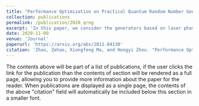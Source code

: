 ```yaml
---
title: "Performance Optimization on Practical Quantum Random Number Generators: Modification on Min-entropy Evaluation and Acceleration on Post Processing."
collection: publications
permalink: /publication/2020_qrng
excerpt: 'In this paper, we consider the generators based on laser phase noise and propose a method to modify the estimation of min-entropy, which can guarantee no information leakage to the eavesdropper. We also accelerate post processing based on Toeplitz matrix with Fast Fourier Transformation, reducing its time complexity to O(nlogn). Furthermore, we discuss the influence on post processing speed by block length and find a proper block length to process a fixed-length raw sequence.'
date: 2020-11-09
venue: 'Journal'
paperurl: 'https://arxiv.org/abs/2011.04130'
citation: 'Zhao, Zehao, Xiongfeng Ma, and Hongyi Zhou. "Performance Optimization on Practical Quantum Random Number Generators: Modification on Min-entropy Evaluation and Acceleration on Post Processing." arXiv preprint arXiv:2011.04130 [2020].'
---
```


The contents above will be part of a list of publications, if the user clicks the link for the publication than the contents of section will be rendered as a full page, allowing you to provide more information about the paper for the reader. When publications are displayed as a single page, the contents of the above "citation" field will automatically be included below this section in a smaller font.
